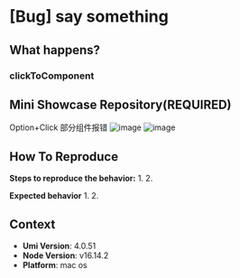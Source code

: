 # [Bug] say something

<!--
感谢您向我们反馈问题，为了高效的解决问题，我们期望你能提供以下信息：
-->

## What happens?

### clickToComponent

## Mini Showcase Repository(REQUIRED)

Option+Click 部分组件报错
![image](https://user-images.githubusercontent.com/23697313/222066225-81c6d3d7-11ee-4c10-8461-e68212733552.png)
![image](https://user-images.githubusercontent.com/23697313/222066271-47894710-a797-4a32-8984-2e42826d90f1.png)

<!-- 为节约大家的时间，无复现步骤的 ISSUE 会被关闭，提供之后再 REOPEN -->
<!-- YOUR_REPOSITORY_URL on github or stackbliz -->

## How To Reproduce

**Steps to reproduce the behavior:** 1. 2.

**Expected behavior** 1. 2.

<!-- 请提供复现链接/步骤，错误日志以及相关配置 -->

## Context

- **Umi Version**: 4.0.51
- **Node Version**: v16.14.2
- **Platform**: mac os
